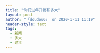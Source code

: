 ```yaml
---
title: "你们过年开销有多大"
layout: post
author: "「doudou6」 on 2020-1-11 11:19"
header-style: text
tags:
  - 新闻
  - 多大
  - 过年
---
```


<head></head>
<body>
 <br>
</body>


